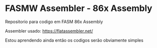 # FASMW Assembler - 86x Assembly 
Repositorio para codigo em FASM 86x Assembly 

Assembler usado: https://flatassembler.net/

Estou aprendendo ainda então os codigos serão obviamente simples
